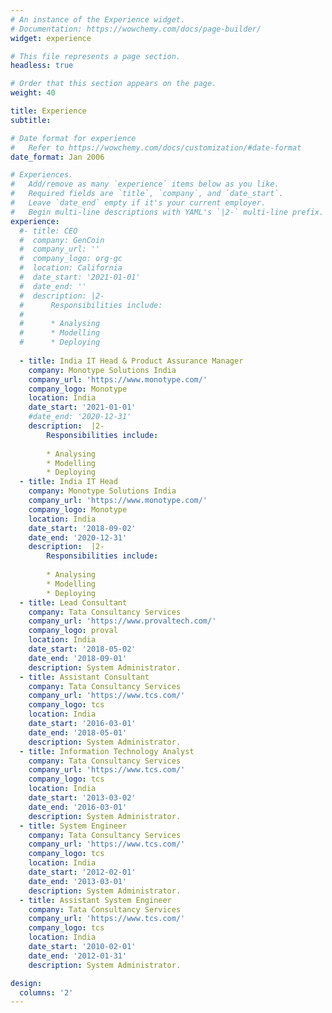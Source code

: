 ```yaml
---
# An instance of the Experience widget.
# Documentation: https://wowchemy.com/docs/page-builder/
widget: experience

# This file represents a page section.
headless: true

# Order that this section appears on the page.
weight: 40

title: Experience
subtitle:

# Date format for experience
#   Refer to https://wowchemy.com/docs/customization/#date-format
date_format: Jan 2006

# Experiences.
#   Add/remove as many `experience` items below as you like.
#   Required fields are `title`, `company`, and `date_start`.
#   Leave `date_end` empty if it's your current employer.
#   Begin multi-line descriptions with YAML's `|2-` multi-line prefix.
experience:
  #- title: CEO
  #  company: GenCoin
  #  company_url: ''
  #  company_logo: org-gc
  #  location: California
  #  date_start: '2021-01-01'
  #  date_end: ''
  #  description: |2-
  #      Responsibilities include:
  #      
  #      * Analysing
  #      * Modelling
  #      * Deploying
        
  - title: India IT Head & Product Assurance Manager
    company: Monotype Solutions India
    company_url: 'https://www.monotype.com/'
    company_logo: Monotype
    location: India
    date_start: '2021-01-01'
    #date_end: '2020-12-31'
    description:  |2-
        Responsibilities include:
        
        * Analysing
        * Modelling
        * Deploying
  - title: India IT Head
    company: Monotype Solutions India
    company_url: 'https://www.monotype.com/'
    company_logo: Monotype
    location: India
    date_start: '2018-09-02'
    date_end: '2020-12-31'
    description:  |2-
        Responsibilities include:
        
        * Analysing
        * Modelling
        * Deploying
  - title: Lead Consultant
    company: Tata Consultancy Services
    company_url: 'https://www.provaltech.com/'
    company_logo: proval
    location: India
    date_start: '2018-05-02'
    date_end: '2018-09-01'
    description: System Administrator.
  - title: Assistant Consultant
    company: Tata Consultancy Services
    company_url: 'https://www.tcs.com/'
    company_logo: tcs
    location: India
    date_start: '2016-03-01'
    date_end: '2018-05-01'
    description: System Administrator.
  - title: Information Technology Analyst
    company: Tata Consultancy Services
    company_url: 'https://www.tcs.com/'
    company_logo: tcs
    location: India
    date_start: '2013-03-02'
    date_end: '2016-03-01'
    description: System Administrator.
  - title: System Engineer
    company: Tata Consultancy Services
    company_url: 'https://www.tcs.com/'
    company_logo: tcs
    location: India
    date_start: '2012-02-01'
    date_end: '2013-03-01'
    description: System Administrator.
  - title: Assistant System Engineer
    company: Tata Consultancy Services
    company_url: 'https://www.tcs.com/'
    company_logo: tcs
    location: India
    date_start: '2010-02-01'
    date_end: '2012-01-31'
    description: System Administrator.

design:
  columns: '2'
---
```

